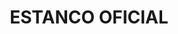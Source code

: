 ---
title: "ESTANCO OFICIAL"
url: /cabecera-municipal-argelia-cauca/estanco-oficial/
shop: bebidas
---